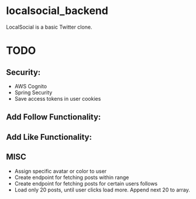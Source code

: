 # localsocial_backend
LocalSocial is a basic Twitter clone.

# TODO
## Security:
- AWS Cognito
- Spring Security
- Save access tokens in user cookies

## Add Follow Functionality:


## Add Like Functionality:


## MISC
- Assign specific avatar or color to user
- Create endpoint for fetching posts within range
- Create endpoint for fetching posts for certain users follows
- Load only 20 posts, until user clicks load more. Append next 20 to array.
